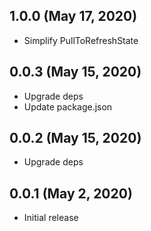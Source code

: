 ## 1.0.0 (May 17, 2020)

* Simplify PullToRefreshState

## 0.0.3 (May 15, 2020)

* Upgrade deps
* Update package.json

## 0.0.2 (May 15, 2020)

* Upgrade deps

## 0.0.1 (May 2, 2020)

* Initial release
